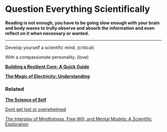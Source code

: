 # Question Everything Scientifically

**Reading is not enough, you have to be going slow enough with your brain and body waves to trully observe and absorb the information and even reflect on it when necessary or wanted.**

---

Develop yourself a scientific mind. (critical)

With a compassionate personality.  (love)

[**Building a Resilient Core: A Quick Guide**](Building%20a%20Resilient%20Core%20A%20Quick%20Guide%20b850e48d272248188a0a24fb8f4c4c43.md)

[**The Magic of Electricity: Understanding**](The%20Magic%20of%20Electricity%20Understanding%2073e529f37c354fe194b60689f3ddb373.md)

### Related

[**The Science of Self**](The%20Science%20of%20Self%205b8b248fed8c4a59bcb34b5079690493.md)

[Dont get lost or overwhelmed](Dont%20get%20lost%20or%20overwhelmed%2090938e708c1b4752963f811c88eba47d.md)

[The Interplay of Mindfulness, Free Will, and Mental Models: A Scientific Exploration](The%20Interplay%20of%20Mindfulness,%20Free%20Will,%20and%20Menta%202d246f7c57564e70a27c19e0ec443f21.md)